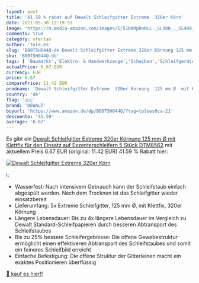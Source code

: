 ```yaml
---
layout: post
title: '41.59 % rabat auf Dewalt Schleifgitter Extreme  320er Körn'
date: 2021-05-30 12:19:53
image: 'https://m.media-amazon.com/images/I/51bKMpRnMLL._SL500_._SL400_.jpg'
comments: true
category: ofertas
author: 'tole.es'
slug: 'B00T5H044Q-de Dewalt Schleifgitter Extreme 320er Körnung 125 mm Ø mit...'
sku: 'B00T5H044Q-de'
tags: [ 'Baumarkt','Elektro- & Handwerkzeuge','Scheiben','Schleifgeräte-Zubehör','Zubehör für Elektrowerkzeuge','dewalt', ]
actualPrice: 6.67 EUR
currency: EUR
price: 6.67
comparePrice: 11.42 EUR
prodname: 'Dewalt Schleifgitter Extreme  320er Körnung  125 mm Ø  mit Klettfix  für den Einsatz auf Exzenterschleifern  5 Stück  DTM8562'
country: 'de'
flag: '🇩🇪'
brand: 'DEWALT'
buyurl: 'https://www.amazon.de/dp/B00T5H044Q/?tag=tolees0ca-21'
descuento: '41.59'
average: '6.67'
---
```


Es gibt ein [Dewalt Schleifgitter Extreme  320er Körnung  125 mm Ø  mit Klettfix  für den Einsatz auf Exzenterschleifern  5 Stück  DTM8562](https://www.amazon.de/dp/B00T5H044Q/?tag=tolees0ca-21) mit aktuellem Preis 6.67 EUR (original: 11.42 EUR) 41.59 % Rabatt hier:

[![Dewalt Schleifgitter Extreme  320er Körn](https://m.media-amazon.com/images/I/51bKMpRnMLL._SL500_._SL400_.jpg)](https://www.amazon.de/dp/B00T5H044Q/?tag=tolees0ca-21)

ℹ️:

- Wasserfest: Nach intensivem Gebrauch kann der Schleifstaub einfach abgespült werden. Nach dem Trocknen ist das Schleifgitter wieder einsatzbereit
- Lieferumfang: 5x Extreme Schleifgitter, 125 mm Ø, mit Klettfix, 320er Körnung
- Längere Lebensdauer: Bis zu 4x längere Lebensdauer im Vergleich zu Dewalt Standard-Schleifpapieren durch besseren Abtransport des Schleifstaubes
- Bis zu 25% bessere Schleifergebnisse: Die offene Gewebestruktur ermöglicht einen effektiveren Abtransport des Schleifstaubes und somit ein feineres Schleifbild erreicht
- Einfache Befestigung: Die offene Struktur der Gitterleinen macht ein exaktes Positionieren überflüssig

[🛒 kauf es hier!!](https://www.amazon.de/dp/B00T5H044Q/?tag=tolees0ca-21)

